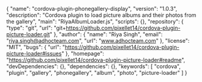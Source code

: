 {
  "name": "cordova-plugin-phonegallery-display",
  "version": "1.0.3",
  "description": "Cordova plugin to load picture albums and their photos from the gallery",
  "main": "RiyaAlbumLoader.js",
  "scripts": {},
  "repository": {
    "type": "git",
    "url": "git+https://github.com/pixellet14/cordova-plugin-picture-loader.git"
  },
  "author": {
    "name": "Riya Singh",
    "email": "riya.singh@adhocteam.com",
    "url": "www.adhocteam.com"
  },
  "license": "MIT",
  "bugs": {
    "url": "https://github.com/pixellet14/cordova-plugin-picture-loader#issues"
  },
  "homepage": "https://github.com/pixellet14/cordova-plugin-picture-loader#readme",
  "devDependencies": {},
  "dependencies": {},
  "keywords": [
    "cordova",
    "plugin",
    "gallery",
    "phonegallery",
    "album",
    "photo",
    "picture-loader"
  ]
}

